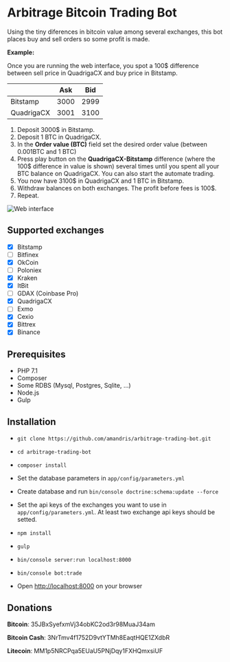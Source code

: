 Arbitrage Bitcoin Trading Bot
=============================

Using the tiny diferences in bitcoin value among several exchanges, this bot places buy and sell orders so some profit is made.

**Example:**

Once you are running the web interface, you spot a 100$ difference between sell price in QuadrigaCX and buy price in Bitstamp.

|            | Ask  | Bid  |
|------------|------|------|
| Bitstamp   | 3000 | 2999 |
| QuadrigaCX | 3001 | 3100 |

 1. Deposit 3000$ in Bitstamp.
 2. Deposit 1 BTC in QuadrigaCX.
 3. In the **Order value (BTC)** field set the desired order value (between 0.001BTC and 1 BTC)
 4. Press play button on the **QuadrigaCX-Bitstamp** difference (where the 100$ difference in value is shown) several times until you spent all your BTC balance on QuadrigaCX. You can also start the automate trading.
 5. You now have 3100$ in QuadrigaCX and 1 BTC in Bitstamp.
 6. Withdraw balances on both exchanges. The profit before fees is 100$.
 7. Repeat.
 
 ![Web interface](https://github.com/amandris/arbitrage-trading-bot/master/src/AppBundle/Resources/public/dist/screenshot.png)

Supported exchanges
-------------------

 - [x] Bitstamp
 - [ ] Bitfinex 
 - [x] OkCoin
 - [ ] Poloniex
 - [x] Kraken
 - [x] ItBit
 - [ ] GDAX (Coinbase Pro)
 - [x] QuadrigaCX
 - [ ] Exmo
 - [x] Cexio
 - [x] Bittrex
 - [x] Binance

Prerequisites
-------------

 * PHP 7.1
 * Composer
 * Some RDBS (Mysql, Postgres, Sqlite, ...)
 * Node.js
 * Gulp

Installation
------------

 * `git clone https://github.com/amandris/arbitrage-trading-bot.git`

 * `cd arbitrage-trading-bot`
 
 * `composer install`
 
 * Set the database parameters in `app/config/parameters.yml`

 * Create database and run `bin/console doctrine:schema:update --force`
 
 * Set the api keys of the exchanges you want to use in `app/config/parameters.yml`. At least two exchange api keys should be setted.

 * `npm install`
 
 * `gulp`

 * `bin/console server:run localhost:8000`

 * `bin/console bot:trade`
 
 *  Open <http://localhost:8000> on your browser
 

Donations
---------

**Bitcoin**: 35JBxSyefxmVj34obKC2od3r98MuaJ34am 

**Bitcoin Cash**: 3NrTmv4f1752D9vtYTMh8EaqtHQE1ZXdbR

**Litecoin**: MM1p5NRCPqa5EUaU5PNjDqy1FXHQmxsiUF